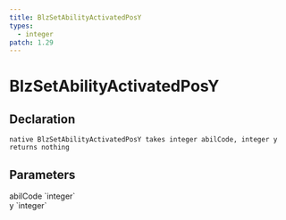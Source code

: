```yaml
---
title: BlzSetAbilityActivatedPosY
types:
  - integer
patch: 1.29
---
```


# BlzSetAbilityActivatedPosY

## Declaration

```
native BlzSetAbilityActivatedPosY takes integer abilCode, integer y returns nothing
```

## Parameters
<dl>
  <dt>abilCode `integer`</dt>
  <dd></dd>

  <dt>y `integer`</dt>
  <dd></dd>
</dl>